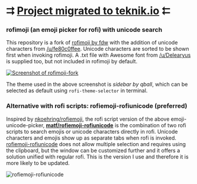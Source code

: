 # ⮆ [Project migrated to teknik.io](https://git.teknik.io/matf/rofimoji) ⮄

### rofimoji (an emoji picker for rofi) with unicode search

This repository is a fork of [rofimoji by fdw](https://github.com/fdw/rofimoji) with the addition of unicode characters from [/u/fe80c0ffee](https://www.reddit.com/r/unixporn/comments/7zqkov/oc_i_mad_a_rofi_emoji_picker_and_i_feel_bad_about/duqls53?utm_source=share&utm_medium=web2x). Unicode characters are sorted to be shown first when invoking rofimoji. A .txt file with Awesome font from [/u/Delearyus](https://www.reddit.com/r/unixporn/comments/7zqkov/oc_i_mad_a_rofi_emoji_picker_and_i_feel_bad_about/duvrlla?utm_source=share&utm_medium=web2x) is supplied too, but not included in rofimoji by default.

[![Screenshot of rofimoji-fork](https://git.teknik.io/matf/rofimoji/media/branch/master/screenshot-fork.png?raw=true/media/branch/master/screenshot-fork.png?raw=true)](https://git.teknik.io/matf/rofimoji)

The theme used in the above screenshot is *sidebar by qball*, which can be selected as default using `rofi-theme-selector` in terminal.

### Alternative with rofi scripts: rofiemoji-rofiunicode (preferred)

Inspired by [nkoehring/rofiemoji](https://github.com/nkoehring/rofiemoji), the rofi script version of the above emoji-unicode-picker, [**matf/rofiemoji-rofiunicode**](https://git.teknik.io/matf/rofiemoji-rofiunicode) is the combination of two rofi scripts to search emojis or unicode characters directly in rofi. Unicode characters and emojis show up as separate tabs when rofi is invoked. [rofiemoji-rofiunicode](https://git.teknik.io/matf//rofiemoji-rofiunicode) does not allow multiple selection and requires using the clipboard, but the window can be customized further and it offers a solution unified with regular rofi. This is the version I use and therefore it is more likely to be updated.

![rofiemoji-rofiunicode](https://git.teknik.io/matf/rofiemoji-rofiunicode/media/branch/master/unicode.png?raw=true/media/branch/master/screenshot-fork.png?raw=true)
